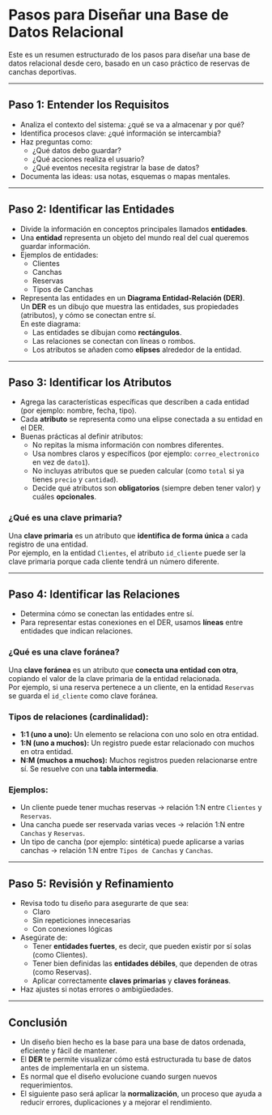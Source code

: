 # Pasos para Diseñar una Base de Datos Relacional

Este es un resumen estructurado de los pasos para diseñar una base de datos relacional desde cero, basado en un caso práctico de reservas de canchas deportivas.

---

## Paso 1: Entender los Requisitos

- Analiza el contexto del sistema: ¿qué se va a almacenar y por qué?
- Identifica procesos clave: ¿qué información se intercambia?
- Haz preguntas como:
  - ¿Qué datos debo guardar?
  - ¿Qué acciones realiza el usuario?
  - ¿Qué eventos necesita registrar la base de datos?
- Documenta las ideas: usa notas, esquemas o mapas mentales.

---

## Paso 2: Identificar las Entidades

- Divide la información en conceptos principales llamados **entidades**.
- Una **entidad** representa un objeto del mundo real del cual queremos guardar información.
- Ejemplos de entidades:
  - Clientes
  - Canchas
  - Reservas
  - Tipos de Canchas
- Representa las entidades en un **Diagrama Entidad-Relación (DER)**.  
  Un **DER** es un dibujo que muestra las entidades, sus propiedades (atributos), y cómo se conectan entre sí.  
  En este diagrama:
  - Las entidades se dibujan como **rectángulos**.
  - Las relaciones se conectan con líneas o rombos.
  - Los atributos se añaden como **elipses** alrededor de la entidad.

---

## Paso 3: Identificar los Atributos

- Agrega las características específicas que describen a cada entidad (por ejemplo: nombre, fecha, tipo).
- Cada **atributo** se representa como una elipse conectada a su entidad en el DER.
- Buenas prácticas al definir atributos:
  - No repitas la misma información con nombres diferentes.
  - Usa nombres claros y específicos (por ejemplo: `correo_electronico` en vez de `dato1`).
  - No incluyas atributos que se pueden calcular (como `total` si ya tienes `precio` y `cantidad`).
  - Decide qué atributos son **obligatorios** (siempre deben tener valor) y cuáles **opcionales**.

### ¿Qué es una clave primaria?

Una **clave primaria** es un atributo que **identifica de forma única** a cada registro de una entidad.  
Por ejemplo, en la entidad `Clientes`, el atributo `id_cliente` puede ser la clave primaria porque cada cliente tendrá un número diferente.

---

## Paso 4: Identificar las Relaciones

- Determina cómo se conectan las entidades entre sí.
- Para representar estas conexiones en el DER, usamos **líneas** entre entidades que indican relaciones.

### ¿Qué es una clave foránea?

Una **clave foránea** es un atributo que **conecta una entidad con otra**, copiando el valor de la clave primaria de la entidad relacionada.  
Por ejemplo, si una reserva pertenece a un cliente, en la entidad `Reservas` se guarda el `id_cliente` como clave foránea.

### Tipos de relaciones (cardinalidad):

- **1:1 (uno a uno):** Un elemento se relaciona con uno solo en otra entidad.
- **1:N (uno a muchos):** Un registro puede estar relacionado con muchos en otra entidad.
- **N:M (muchos a muchos):** Muchos registros pueden relacionarse entre sí. Se resuelve con una **tabla intermedia**.

### Ejemplos:

- Un cliente puede tener muchas reservas → relación 1:N entre `Clientes` y `Reservas`.
- Una cancha puede ser reservada varias veces → relación 1:N entre `Canchas` y `Reservas`.
- Un tipo de cancha (por ejemplo: sintética) puede aplicarse a varias canchas → relación 1:N entre `Tipos de Canchas` y `Canchas`.

---

## Paso 5: Revisión y Refinamiento

- Revisa todo tu diseño para asegurarte de que sea:
  - Claro
  - Sin repeticiones innecesarias
  - Con conexiones lógicas
- Asegúrate de:
  - Tener **entidades fuertes**, es decir, que pueden existir por sí solas (como Clientes).
  - Tener bien definidas las **entidades débiles**, que dependen de otras (como Reservas).
  - Aplicar correctamente **claves primarias** y **claves foráneas**.
- Haz ajustes si notas errores o ambigüedades.

---

## Conclusión

- Un diseño bien hecho es la base para una base de datos ordenada, eficiente y fácil de mantener.
- El **DER** te permite visualizar cómo está estructurada tu base de datos antes de implementarla en un sistema.
- Es normal que el diseño evolucione cuando surgen nuevos requerimientos.
- El siguiente paso será aplicar la **normalización**, un proceso que ayuda a reducir errores, duplicaciones y a mejorar el rendimiento.

